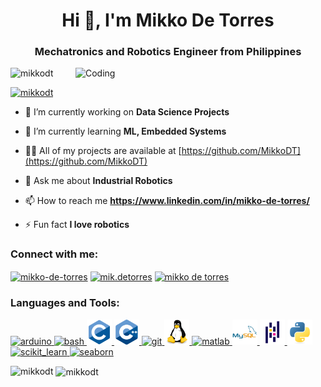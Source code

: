 <h1 align="center">Hi 👋, I'm Mikko De Torres</h1>
<h3 align="center">Mechatronics and Robotics Engineer from Philippines</h3>
<img align="right" alt="Coding" width="400" src="https://i.pinimg.com/originals/37/ce/5c/37ce5cbba8852a35113ade2db2e6297c.gif">

<p align="left"> <img src="https://komarev.com/ghpvc/?username=mikkodt&label=Profile%20views&color=0e75b6&style=flat" alt="mikkodt" /> </p>

<p align="left"> <a href="https://github.com/ryo-ma/github-profile-trophy"><img src="https://github-profile-trophy.vercel.app/?username=mikkodt" alt="mikkodt" /></a> </p>

- 🔭 I’m currently working on **Data Science Projects**

- 🌱 I’m currently learning **ML, Embedded Systems**

- 👨‍💻 All of my projects are available at [https://github.com/MikkoDT](https://github.com/MikkoDT)

- 💬 Ask me about **Industrial Robotics**

- 📫 How to reach me **https://www.linkedin.com/in/mikko-de-torres/**

- ⚡ Fun fact **I love robotics**

<h3 align="left">Connect with me:</h3>
<p align="left">
<a href="https://linkedin.com/in/mikko-de-torres" target="blank"><img align="center" src="https://raw.githubusercontent.com/rahuldkjain/github-profile-readme-generator/master/src/images/icons/Social/linked-in-alt.svg" alt="mikko-de-torres" height="30" width="40" /></a>
<a href="https://fb.com/mik.detorres" target="blank"><img align="center" src="https://raw.githubusercontent.com/rahuldkjain/github-profile-readme-generator/master/src/images/icons/Social/facebook.svg" alt="mik.detorres" height="30" width="40" /></a>
<a href="https://www.youtube.com/c/mikko de torres" target="blank"><img align="center" src="https://raw.githubusercontent.com/rahuldkjain/github-profile-readme-generator/master/src/images/icons/Social/youtube.svg" alt="mikko de torres" height="30" width="40" /></a>
</p>

<h3 align="left">Languages and Tools:</h3>
<p align="left"> <a href="https://www.arduino.cc/" target="_blank" rel="noreferrer"> <img src="https://cdn.worldvectorlogo.com/logos/arduino-1.svg" alt="arduino" width="40" height="40"/> </a> <a href="https://www.gnu.org/software/bash/" target="_blank" rel="noreferrer"> <img src="https://www.vectorlogo.zone/logos/gnu_bash/gnu_bash-icon.svg" alt="bash" width="40" height="40"/> </a> <a href="https://www.cprogramming.com/" target="_blank" rel="noreferrer"> <img src="https://raw.githubusercontent.com/devicons/devicon/master/icons/c/c-original.svg" alt="c" width="40" height="40"/> </a> <a href="https://www.w3schools.com/cpp/" target="_blank" rel="noreferrer"> <img src="https://raw.githubusercontent.com/devicons/devicon/master/icons/cplusplus/cplusplus-original.svg" alt="cplusplus" width="40" height="40"/> </a> <a href="https://git-scm.com/" target="_blank" rel="noreferrer"> <img src="https://www.vectorlogo.zone/logos/git-scm/git-scm-icon.svg" alt="git" width="40" height="40"/> </a> <a href="https://www.linux.org/" target="_blank" rel="noreferrer"> <img src="https://raw.githubusercontent.com/devicons/devicon/master/icons/linux/linux-original.svg" alt="linux" width="40" height="40"/> </a> <a href="https://www.mathworks.com/" target="_blank" rel="noreferrer"> <img src="https://upload.wikimedia.org/wikipedia/commons/2/21/Matlab_Logo.png" alt="matlab" width="40" height="40"/> </a> <a href="https://www.mysql.com/" target="_blank" rel="noreferrer"> <img src="https://raw.githubusercontent.com/devicons/devicon/master/icons/mysql/mysql-original-wordmark.svg" alt="mysql" width="40" height="40"/> </a> <a href="https://pandas.pydata.org/" target="_blank" rel="noreferrer"> <img src="https://raw.githubusercontent.com/devicons/devicon/2ae2a900d2f041da66e950e4d48052658d850630/icons/pandas/pandas-original.svg" alt="pandas" width="40" height="40"/> </a> <a href="https://www.python.org" target="_blank" rel="noreferrer"> <img src="https://raw.githubusercontent.com/devicons/devicon/master/icons/python/python-original.svg" alt="python" width="40" height="40"/> </a> <a href="https://scikit-learn.org/" target="_blank" rel="noreferrer"> <img src="https://upload.wikimedia.org/wikipedia/commons/0/05/Scikit_learn_logo_small.svg" alt="scikit_learn" width="40" height="40"/> </a> <a href="https://seaborn.pydata.org/" target="_blank" rel="noreferrer"> <img src="https://seaborn.pydata.org/_images/logo-mark-lightbg.svg" alt="seaborn" width="40" height="40"/> </a> </p>

<p><img align="left" src="https://github-readme-stats.vercel.app/api/top-langs?username=mikkodt&show_icons=true&locale=en&layout=compact" alt="mikkodt" /></p>

<p>&nbsp;<img align="center" src="https://github-readme-stats.vercel.app/api?username=mikkodt&show_icons=true&locale=en" alt="mikkodt" /></p>
